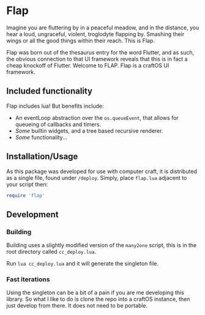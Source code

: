 # Flap

Imagine you are fluttering by in a peaceful meadow, and in the distance, you hear a loud, ungraceful, violent, troglodyte flapping by. Smashing their wings or all the good things within their reach. This is Flap.

Flap was born out of the thesaurus entry for the word Flutter, and as such, the obvious connection to that UI framework reveals that this is in fact a cheap knockoff of Flutter. Welcome to FLAP. Flap is a craftOS UI framework.

## Included functionality

Flap includes lua! But benefits include:

- An eventLoop abstraction over the `os.queueEvent`, that allows for queueing of callbacks and timers.
- _Some_ builtin widgets, and a tree based recursive renderer.
- _Some_ functionality...

## Installation/Usage

As this package was developed for use with computer craft, it is distributed as a single file, found under `/deploy`. Simply, place `flap.lua` adjacent to your script then:

```lua 
require 'flap'
```


## Development

### Building

Building uses a slightly modified version of the `many2one` script, this is in the root directory called `cc_deploy.lua`.

Run `lua cc_deploy.lua` and it will generate the singleton file.

### Fast iterations

Using the singleton can be a bit of a pain if you are me developing this library. So what I like to do is clone the repo into a craftOS instance, then just develop from there. It does not need to be portable.

